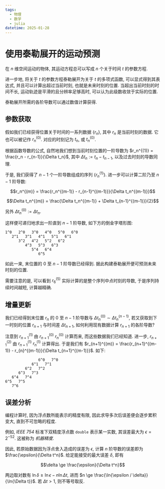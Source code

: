 ```yaml
---
tags:
  - 物理
  - 数学
  - julia
datetime: 2025-01-28
---
```


# 使用泰勒展开的运动预测
在 $n$ 维空间运动的物体, 其运动方程总可以写成 $n$ 个关于时间 $t$ 的参数方程.

进一步地, 将关于 $t$ 的参数方程泰勒展开为关于 $t$ 的多项式函数, 可以显式得到其表达式,
并且可以计算出超过当前时刻, 也就是未来时刻的位置.
当超出当前时刻的时间不长, 运动轨迹是平滑的且分辨率足够高时, 可以认为此级数收敛于实际的位置.

泰勒展开所需的各阶导数可以通过数值计算获得.

## 参数获取
假如我们已经获得位置关于时间的一系列数据 $\{r_n\}$, 其中 $r_n$ 是当前时刻的数据.
它也可以被记作 $r_n^{(0)}$. 对应的时刻记为 $t_n$, 或 $t_n^{(0)}$.

根据函数导数的公式, 自然地我们想到当前时刻位置的一阶导数为 $r_n^{(1)} = \frac{r_n - r_{n-1}}{\Delta t_n}$,
其中 $\Delta t_n := t_n - t_{n-1}$,
以及过去时刻的导数同理.

于是, 我们获得了 $n-1$ 个一阶导数组成的序列 $\{r_n^{(1)}\}$. 进一步可以计算二阶乃至 $n-1$ 阶导数:

$$r_n^{(m)} = \frac{r_n^{(m-1)} - r_{n-1}^{(m-1)}}{\Delta t_n^{(m-1)}}$$

$$\Delta t_n^{(m)} = \frac{\Delta t_n^{(m-1)} + \Delta t_{n-1}^{(m-1)}}{2}$$

另外 $\Delta t_n^{(0)} := \Delta t_n$.

这样便可递归地求出一阶直到 $n-1$ 阶导数, 如下方的倒金字塔形图:
```
1^0   2^0   3^0   4^0   5^0   6^0
   2^1   3^1   4^1   5^1   6^1
      3^2   4^2   5^2   6^2
         4^3   5^3   6^3
            5^4   6^4
               6^5
```

如此一来, 末位置的 $0$ 至 $n-1$ 阶导数已经得到. 据此构建泰勒展开便可预测未来时刻的位置.

需要注意的是, 可以看到 $r_6^{(5)}$ 实际计算的是整个序列中点时刻的导数, 于是序列持续时间越短, 计算越精确.

## 增量更新
我们已经得到末位置 $r_n$ 的 $0$ 至 $n-1$ 阶导数与 $\Delta t_n^{(0)} \sim \Delta t_n^{(n-1)}$,
若又获取到下一时刻的位置 $r_{n+1}$ 与时间差 $\Delta t_{n+1}$,
如何利用现有数据计算 $r_{n+1}$ 的各阶导数?

注意到 $r_{n+1}^{(1)}$ 由 $r_{n+1}^{(0)}$ $r_{n}^{(0)}$ 计算而来, 而这些数据我们已经知道.
进一步, $r_{n+1}^{(2)}$ 由 $r_{n+1}^{(1)}$ $r_{n}^{(1)}$ 计算得出.
于是我们有 $r_{n+1}^{(m)} = \frac{r_{n+1}^{(m-1)} - r_{n}^{(m-1)}}{\Delta t_{n+1}^{(m-1)}}$. 如下:

```
               6^0   7^0
            6^1   7^1
         6^2   7^2
      6^3   7^3
   6^4   7^4
6^5   7^5
   7^6
```

## 误差分析
编程计算时, 因为浮点数所能表示的精度有限, 因此求导多次后误差便会逐步累积变大,
直到不可忽略的程度.

例如, *IEEE 754* 标准下双精度浮点数 `double` 表示某一实数, 其误差最大为 $\epsilon = 2^{-52}$. 这被称为 *机器精度*.

因此, 若原始数据因为浮点舍入造成的误差为 $\epsilon$, 计算 $n$ 阶导数的误差即为 $\frac{\epsilon}{\Delta t^n}$. 给定能接受的最大误差 $\delta$, 即有

$$\delta \ge \frac{\epsilon}{\Delta t^n}$$

两边取对数有 $\ln{\delta} \ge \ln{\epsilon} - n \ln{\Delta t}$,
进而 $n \ge \frac{\ln{\epsilon / \delta}}{\ln{\Delta t}}$.
若 $\Delta t > 1$, 则不等号取反.
